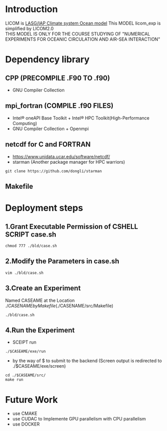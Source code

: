 Introduction
============
LICOM is [LASG/IAP Climate system Ocean model](http://project.lasg.ac.cn/LFS/) 
This MODEL licom_exp is simplified by LICOM2.0  
THIS MODEL IS ONLY FOR THE COURSE STUDYING OF "NUMERICAL EXPERIMENTS FOR OCEANIC CIRCULATION AND AIR-SEA INTERACTION"

Dependency library
============
## CPP (PRECOMPILE .F90 TO .f90)   
- GNU Compiler Collection
## mpi_fortran (COMPILE .f90 FILES)  
- Intel® oneAPI Base Toolkit + Intel® HPC Toolkit(High-Performance Computing)  
- GNU Compiler Collection + Openmpi
## netcdf for C and FORTRAN  
- https://www.unidata.ucar.edu/software/netcdf/    
- starman (Another package manager for HPC warriors)
```
git clone https://github.com/dongli/starman
```
## Makefile


Deployment steps
============
## 1.Grant Executable Permission of CSHELL SCRIPT case.sh
```
chmod 777 ./bld/case.sh
```
## 2.Modify the Parameters in case.sh
```
vim ./bld/case.sh
```
## 3.Create an Experiment 
Named CASEAME at the Location ./$CASENAME by Makefile (./$CASENAME/src/Makefile)
```
./bld/case.sh
```
## 4.Run the Experiment
- SCEIPT run
```
./$CASEAME/exe/run
```
- by the way of $ to submit to the backend (Screen output is redirected to ./$CASEAME/exe/screen)
```
cd ./$CASEAME/src/
make run 
```

Future Work
============
- use CMAKE 
- use CUDAC to Implemente GPU parallelism with CPU parallelism
- use DOCKER
